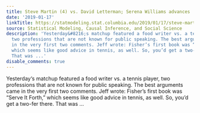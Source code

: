 ```yaml
---
title: Steve Martin (4) vs. David Letterman; Serena Williams advances
date: '2019-01-17'
linkTitle: https://statmodeling.stat.columbia.edu/2019/01/17/steve-martin-4-vs-david-letterman-serena-williams-advances/
source: Statistical Modeling, Causal Inference, and Social Science
description: 'Yesterday&#8216;s matchup featured a food writer vs. a tennis player,
  two professions that are not known for public speaking. The best arguments came
  in the very first two comments. Jeff wrote: Fisher’s first book was “Serve It Forth,”
  which seems like good advice in tennis, as well. So, you’d get a two-fer there.
  That was ...'
disable_comments: true
---
```

Yesterday&#8216;s matchup featured a food writer vs. a tennis player, two professions that are not known for public speaking. The best arguments came in the very first two comments. Jeff wrote: Fisher’s first book was “Serve It Forth,” which seems like good advice in tennis, as well. So, you’d get a two-fer there. That was ...